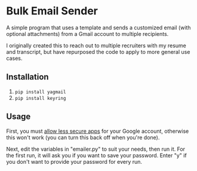 # Bulk Email Sender
A simple program that uses a template and sends a customized email (with optional attachments) from a Gmail account to multiple recipients.

I originally created this to reach out to multiple recruiters with my resume and transcript, but have repurposed the code to apply to more general use cases.

## Installation
1. `pip install yagmail`
2. `pip install keyring`

## Usage
First, you must [allow less secure apps](https://myaccount.google.com/lesssecureapps) for your Google account, otherwise this won't work (you can turn this back off when you're done).

Next, edit the variables in "emailer.py" to suit your needs, then run it. For the first run, it will ask you if you want to save your password. Enter "y" if you don't want to provide your password for every run.
